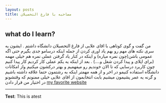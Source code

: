 ```yaml
---
layout: posts
title: مصاحبه با فارغ التحصیلان
---
```


## what do I learn?
من گفت و گوی کوتاهی با اقای علایی از فارغ التحصیلان دانشگاه داشتم . ایشون یه سری نکته های مهم رو بهم یاد اوری کردن از جمله اینکه درسامو جدی بگیرم حتی اگه عمومی باشن(چون نمره میاره) و اینکه در کنار یاد گرفتن عملی نمره هم خیلی مهمه (برای اپلای و پیدا کردن شغل و....) . بعد از اینکه یه یکم عملی کار کردیم کار پیدا کنیم چون کاربرد درسایی که تا الان خوندیم رو میفهمیم و بهتر درکشون میکنیم واز امکانات دانشگاه استفاده کنیمو در اخر و از همه مهمتر اینکه به رشتمون حتما علاقه داشته باشیم و گرنه یه عمر پشیمون میشیم بابت انتخابمون
از اقای علایی خیلی ممنونم که وقتشونو در اختیار من قرار دادن
[my favorite website](http://www.google.com)




---
**Test**: This is atest
